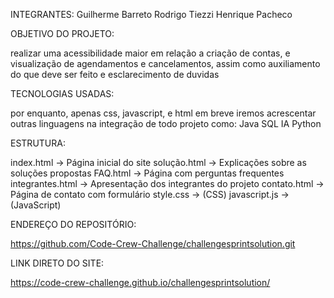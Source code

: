 INTEGRANTES: 
 Guilherme Barreto
 Rodrigo Tiezzi
 Henrique Pacheco

OBJETIVO DO PROJETO:
 
 realizar uma acessibilidade maior em relação a criação de contas,
 e visualização de agendamentos e cancelamentos,
 assim como auxiliamento do que deve ser feito e esclarecimento de duvidas

TECNOLOGIAS USADAS:

 por enquanto, apenas css, javascript, e html
 em breve iremos acrescentar outras linguagens na integração de todo projeto
 como:
 Java
 SQL
 IA
 Python

ESTRUTURA:

 index.html              → Página inicial do site
 solução.html            → Explicações sobre as soluções propostas
 FAQ.html                → Página com perguntas frequentes
 integrantes.html        → Apresentação dos integrantes do projeto
 contato.html            → Página de contato com formulário
 style.css               → (CSS)
 javascript.js           → (JavaScript) 

ENDEREÇO DO REPOSITÓRIO: 
 
 https://github.com/Code-Crew-Challenge/challengesprintsolution.git

LINK DIRETO DO SITE:

 https://code-crew-challenge.github.io/challengesprintsolution/